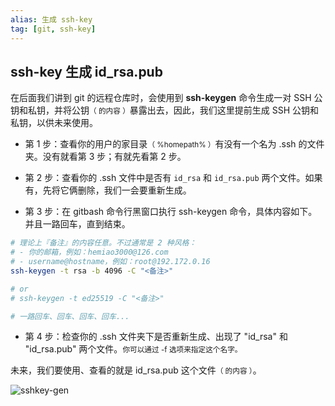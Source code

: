 ```yaml
---
alias: 生成 ssh-key
tag: [git, ssh-key]
---
```


## ssh-key 生成 id_rsa.pub

在后面我们讲到 git 的远程仓库时，会使用到 **ssh-keygen** 命令生成一对 SSH 公钥和私钥，并将公钥<small>（ 的内容 ）</small>暴露出去，因此，我们这里提前生成 SSH 公钥和私钥，以供未来使用。


- 第 1 步：查看你的用户的家目录<small>（ %homepath% ）</small>有没有一个名为 .ssh 的文件夹。没有就看第 3 步；有就先看第 2 步。

- 第 2 步：查看你的 .ssh 文件中是否有 `id_rsa` 和 `id_rsa.pub` 两个文件。如果有，先将它俩删除，我们一会要重新生成。

- 第 3 步：在 gitbash 命令行黑窗口执行 ssh-keygen 命令，具体内容如下。并且一路回车，直到结束。

```bash
# 理论上『备注』的内容任意。不过通常是 2 种风格：
# - 你的邮箱，例如：hemiao3000@126.com
# - username@hostname，例如：root@192.172.0.16
ssh-keygen -t rsa -b 4096 -C "<备注>"

# or
# ssh-keygen -t ed25519 -C "<备注>"

# 一路回车、回车、回车、回车...
```

- 第 4 步：检查你的 .ssh 文件夹下是否重新生成、出现了 "id_rsa" 和 "id_rsa.pub" 两个文件。<small>你可以通过 -f 选项来指定这个名字。</small>

未来，我们要使用、查看的就是 id_rsa.pub 这个文件<small>（ 的内容 ）</small>。

![sshkey-gen](https://woniumd.oss-cn-hangzhou.aliyuncs.com/java/hemiao/sshkey-gen.gif)
